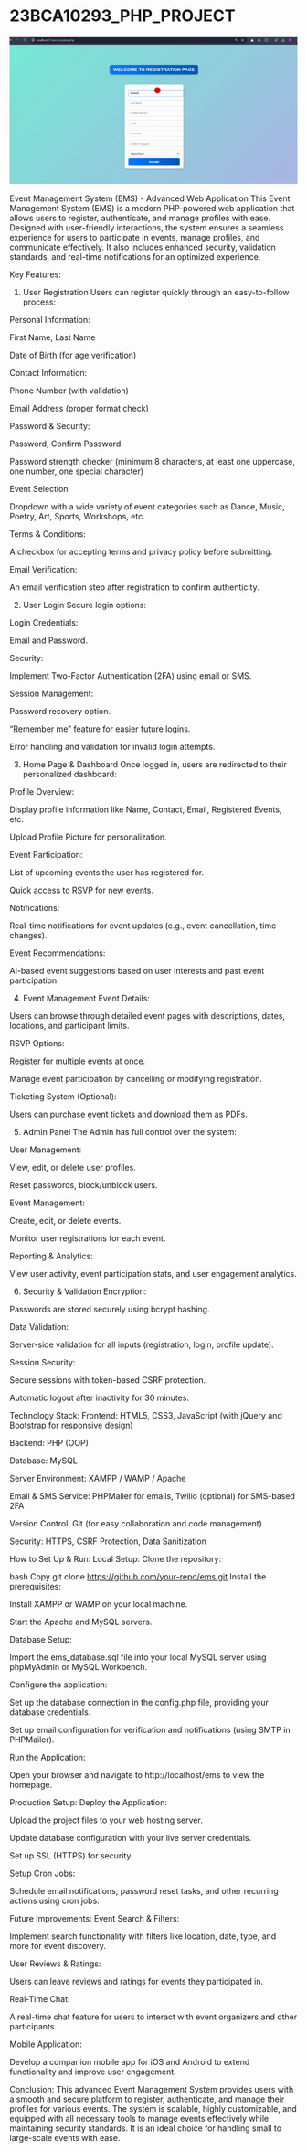 # 23BCA10293_PHP_PROJECT
![Demo](video.gif)

Event Management System (EMS) - Advanced Web Application
This Event Management System (EMS) is a modern PHP-powered web application that allows users to register, authenticate, and manage profiles with ease. Designed with user-friendly interactions, the system ensures a seamless experience for users to participate in events, manage profiles, and communicate effectively. It also includes enhanced security, validation standards, and real-time notifications for an optimized experience.

Key Features:
1. User Registration
Users can register quickly through an easy-to-follow process:

Personal Information:

First Name, Last Name

Date of Birth (for age verification)

Contact Information:

Phone Number (with validation)

Email Address (proper format check)

Password & Security:

Password, Confirm Password

Password strength checker (minimum 8 characters, at least one uppercase, one number, one special character)

Event Selection:

Dropdown with a wide variety of event categories such as Dance, Music, Poetry, Art, Sports, Workshops, etc.

Terms & Conditions:

A checkbox for accepting terms and privacy policy before submitting.

Email Verification:

An email verification step after registration to confirm authenticity.

2. User Login
Secure login options:

Login Credentials:

Email and Password.

Security:

Implement Two-Factor Authentication (2FA) using email or SMS.

Session Management:

Password recovery option.

“Remember me” feature for easier future logins.

Error handling and validation for invalid login attempts.

3. Home Page & Dashboard
Once logged in, users are redirected to their personalized dashboard:

Profile Overview:

Display profile information like Name, Contact, Email, Registered Events, etc.

Upload Profile Picture for personalization.

Event Participation:

List of upcoming events the user has registered for.

Quick access to RSVP for new events.

Notifications:

Real-time notifications for event updates (e.g., event cancellation, time changes).

Event Recommendations:

AI-based event suggestions based on user interests and past event participation.

4. Event Management
Event Details:

Users can browse through detailed event pages with descriptions, dates, locations, and participant limits.

RSVP Options:

Register for multiple events at once.

Manage event participation by cancelling or modifying registration.

Ticketing System (Optional):

Users can purchase event tickets and download them as PDFs.

5. Admin Panel
The Admin has full control over the system:

User Management:

View, edit, or delete user profiles.

Reset passwords, block/unblock users.

Event Management:

Create, edit, or delete events.

Monitor user registrations for each event.

Reporting & Analytics:

View user activity, event participation stats, and user engagement analytics.

6. Security & Validation
Encryption:

Passwords are stored securely using bcrypt hashing.

Data Validation:

Server-side validation for all inputs (registration, login, profile update).

Session Security:

Secure sessions with token-based CSRF protection.

Automatic logout after inactivity for 30 minutes.

Technology Stack:
Frontend: HTML5, CSS3, JavaScript (with jQuery and Bootstrap for responsive design)

Backend: PHP (OOP)

Database: MySQL

Server Environment: XAMPP / WAMP / Apache

Email & SMS Service: PHPMailer for emails, Twilio (optional) for SMS-based 2FA

Version Control: Git (for easy collaboration and code management)

Security: HTTPS, CSRF Protection, Data Sanitization

How to Set Up & Run:
Local Setup:
Clone the repository:

bash
Copy
git clone https://github.com/your-repo/ems.git
Install the prerequisites:

Install XAMPP or WAMP on your local machine.

Start the Apache and MySQL servers.

Database Setup:

Import the ems_database.sql file into your local MySQL server using phpMyAdmin or MySQL Workbench.

Configure the application:

Set up the database connection in the config.php file, providing your database credentials.

Set up email configuration for verification and notifications (using SMTP in PHPMailer).

Run the Application:

Open your browser and navigate to http://localhost/ems to view the homepage.

Production Setup:
Deploy the Application:

Upload the project files to your web hosting server.

Update database configuration with your live server credentials.

Set up SSL (HTTPS) for security.

Setup Cron Jobs:

Schedule email notifications, password reset tasks, and other recurring actions using cron jobs.

Future Improvements:
Event Search & Filters:

Implement search functionality with filters like location, date, type, and more for event discovery.

User Reviews & Ratings:

Users can leave reviews and ratings for events they participated in.

Real-Time Chat:

A real-time chat feature for users to interact with event organizers and other participants.

Mobile Application:

Develop a companion mobile app for iOS and Android to extend functionality and improve user engagement.

Conclusion:
This advanced Event Management System provides users with a smooth and secure platform to register, authenticate, and manage their profiles for various events. The system is scalable, highly customizable, and equipped with all necessary tools to manage events effectively while maintaining security standards. It is an ideal choice for handling small to large-scale events with ease.














